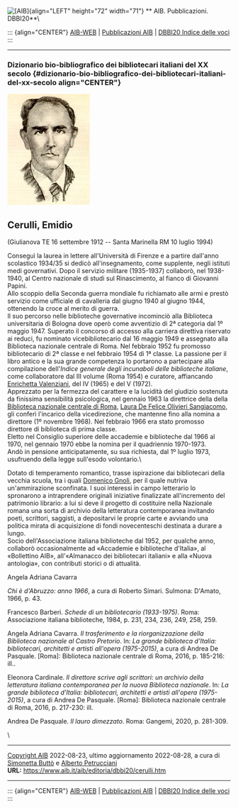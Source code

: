 ![\[AIB\]](/aib/wi/aibv72.gif){align="LEFT" height="72" width="71"}
** AIB. Pubblicazioni. DBBI20**\

::: {align="CENTER"}
[AIB-WEB](/) \| [Pubblicazioni AIB](/pubblicazioni/) \| [DBBI20 Indice
delle voci](dbbi20.htm)
:::

------------------------------------------------------------------------

### Dizionario bio-bibliografico dei bibliotecari italiani del XX secolo {#dizionario-bio-bibliografico-dei-bibliotecari-italiani-del-xx-secolo align="CENTER"}

![\[Ritratto\]](cerulli.jpg)

## Cerulli, Emidio

(Giulianova TE 16 settembre 1912 -- Santa Marinella RM 10 luglio 1994)

Conseguì la laurea in lettere all\'Università di Firenze e a partire
dall\'anno scolastico 1934/35 si dedicò all\'insegnamento, come
supplente, negli istituti medi governativi. Dopo il servizio militare
(1935-1937) collaborò, nel 1938-1940, al Centro nazionale di studi sul
Rinascimento, al fianco di Giovanni Papini.\
Allo scoppio della Seconda guerra mondiale fu richiamato alle armi e
prestò servizio come ufficiale di cavalleria dal giugno 1940 al giugno
1944, ottenendo la croce al merito di guerra.\
Il suo percorso nelle biblioteche governative incominciò alla Biblioteca
universitaria di Bologna dove operò come avventizio di 2ª categoria dal
1º maggio 1947. Superato il concorso di accesso alla carriera direttiva
riservato ai reduci, fu nominato vicebibliotecario dal 16 maggio 1949 e
assegnato alla Biblioteca nazionale centrale di Roma. Nel febbraio 1952
fu promosso bibliotecario di 2ª classe e nel febbraio 1954 di 1ª classe.
La passione per il libro antico e la sua grande competenza lo portarono
a partecipare alla compilazione dell\'*Indice generale degli incunaboli
delle biblioteche italiane*, come collaboratore dal III volume (Roma
1954) e curatore, affiancando [Enrichetta Valenziani](valenziani.htm),
del IV (1965) e del V (1972).\
Apprezzato per la fermezza del carattere e la lucidità del giudizio
sostenuta da finissima sensibilità psicologica, nel gennaio 1963 la
direttrice della della [Biblioteca nazionale centrale di
Roma](/aib/stor/teche/rm-naz.htm), [Laura De Felice Olivieri
Sangiacomo](olivieri.htm), gli conferì l\'incarico della vicedirezione,
che mantenne fino alla nomina a direttore (1º novembre 1968). Nel
febbraio 1966 era stato promosso direttore di biblioteca di prima
classe.\
Eletto nel Consiglio superiore delle accademie e biblioteche dal 1966 al
1970, nel gennaio 1970 ebbe la nomina per il quadriennio 1970-1973.\
Andò in pensione anticipatamente, su sua richiesta, dal 1º luglio 1973,
usufruendo della legge sull\'esodo volontario.\

Dotato di temperamento romantico, trasse ispirazione dai bibliotecari
della vecchia scuola, tra i quali [Domenico Gnoli](gnolid.htm), per il
quale nutriva un\'ammirazione sconfinata. I suoi interessi in campo
letterario lo spronarono a intraprendere originali iniziative
finalizzate all\'incremento del patrimonio librario: a lui si deve il
progetto di costituire nella Nazionale romana una sorta di archivio
della letteratura contemporanea invitando poeti, scrittori, saggisti, a
depositarvi le proprie carte e avviando una politica mirata di
acquisizione di fondi novecenteschi destinata a durare a lungo.\
Socio dell\'Associazione italiana biblioteche dal 1952, per qualche
anno, collaborò occasionalmente ad «Accademie e biblioteche d\'Italia»,
al «Bollettino AIB», all\'«Almanacco dei bibliotecari italiani» e alla
«Nuova antologia», con contributi storici o di attualità.

Angela Adriana Cavarra

*Chi è d\'Abruzzo: anno 1966*, a cura di Roberto Simari. Sulmona:
D\'Amato, 1966, p. 43.

Francesco Barberi. *Schede di un bibliotecario (1933-1975)*. Roma:
Associazione italiana biblioteche, 1984, p. 231, 234, 236, 249, 258,
259.

Angela Adriana Cavarra. *Il trasferimento e la riorganizzazione della
Biblioteca nazionale al Castro Pretorio*. In: *La grande biblioteca
d\'Italia: bibliotecari, architetti e artisti all\'opera (1975-2015)*, a
cura di Andrea De Pasquale. \[Roma\]: Biblioteca nazionale centrale di
Roma, 2016, p. 185-216: ill..

Eleonora Cardinale. *Il direttore scrive agli scrittori: un archivio
della letteratura italiana contemporanea per la nuova Biblioteca
nazionale*. In: *La grande biblioteca d\'Italia: bibliotecari,
architetti e artisti all\'opera (1975-2015)*, a cura di Andrea De
Pasquale. \[Roma\]: Biblioteca nazionale centrale di Roma, 2016, p.
217-230: ill.

Andrea De Pasquale. *Il lauro dimezzato*. Roma: Gangemi, 2020, p.
281-309.

\

------------------------------------------------------------------------

[Copyright AIB](/su-questo-sito/dichiarazione-di-copyright-aib-web/)
2022-08-23, ultimo aggiornamento 2022-08-28, a cura di [Simonetta
Buttò](/aib/redazione3.htm) e [Alberto
Petrucciani](/su-questo-sito/redazione-aib-web/)\
**URL:** https://www.aib.it/aib/editoria/dbbi20/cerulli.htm

------------------------------------------------------------------------

::: {align="CENTER"}
[AIB-WEB](/) \| [Pubblicazioni AIB](/pubblicazioni/) \| [DBBI20 Indice
delle voci](dbbi20.htm)
:::

